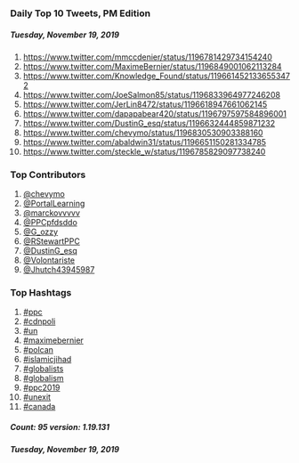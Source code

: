 ### Daily Top 10 Tweets, PM Edition
##### Tuesday, November 19, 2019
 1) https://www.twitter.com/mmccdenier/status/1196781429734154240
 2) https://www.twitter.com/MaximeBernier/status/1196849001062113284
 3) https://www.twitter.com/Knowledge_Found/status/1196614521336553472
 4) https://www.twitter.com/JoeSalmon85/status/1196833964977246208
 5) https://www.twitter.com/JerLin8472/status/1196618947661062145
 6) https://www.twitter.com/dapapabear420/status/1196797597584896001
 7) https://www.twitter.com/DustinG_esq/status/1196632444859871232
 8) https://www.twitter.com/chevymo/status/1196830530903388160
 9) https://www.twitter.com/abaldwin31/status/1196651150281334785
10) https://www.twitter.com/steckle_w/status/1196785829097738240

### Top Contributors
  1) [@chevymo](https://www.twitter.com/chevymo)
  2) [@PortalLearning](https://www.twitter.com/PortalLearning)
  3) [@marckovvvvv](https://www.twitter.com/marckovvvvv)
  4) [@PPCpfdsddo](https://www.twitter.com/PPCpfdsddo)
  5) [@G_ozzy](https://www.twitter.com/G_ozzy)
  6) [@RStewartPPC](https://www.twitter.com/RStewartPPC)
  7) [@DustinG_esq](https://www.twitter.com/DustinG_esq)
  8) [@Volontariste](https://www.twitter.com/Volontariste)
  9) [@Jhutch43945987](https://www.twitter.com/Jhutch43945987)


### Top Hashtags

  1) [#ppc](https://www.twitter.com/hashtag/ppc)
  2) [#cdnpoli](https://www.twitter.com/hashtag/cdnpoli)
  3) [#un](https://www.twitter.com/hashtag/un)
  4) [#maximebernier](https://www.twitter.com/hashtag/maximebernier)
  5) [#polcan](https://www.twitter.com/hashtag/polcan)
  6) [#islamicjihad](https://www.twitter.com/hashtag/islamicjihad)
  7) [#globalists](https://www.twitter.com/hashtag/globalists)
  8) [#globalism](https://www.twitter.com/hashtag/globalism)
  9) [#ppc2019](https://www.twitter.com/hashtag/ppc2019)
 10) [#unexit](https://www.twitter.com/hashtag/unexit)
 11) [#canada](https://www.twitter.com/hashtag/canada)

##### Count: 95	version: 1.19.131
##### Tuesday, November 19, 2019

